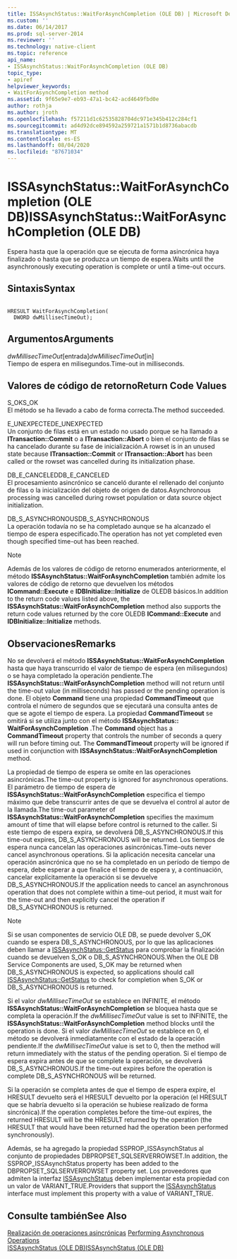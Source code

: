 ```yaml
---
title: ISSAsynchStatus::WaitForAsynchCompletion (OLE DB) | Microsoft Docs
ms.custom: ''
ms.date: 06/14/2017
ms.prod: sql-server-2014
ms.reviewer: ''
ms.technology: native-client
ms.topic: reference
api_name:
- ISSAsynchStatus::WaitForAsynchCompletion (OLE DB)
topic_type:
- apiref
helpviewer_keywords:
- WaitForAsynchCompletion method
ms.assetid: 9f65e9e7-eb93-47a1-bc42-acd4649fbd0e
author: rothja
ms.author: jroth
ms.openlocfilehash: f57211d1c62535828704dc971e345b412c284cf1
ms.sourcegitcommit: ad4d92dce894592a259721a1571b1d8736abacdb
ms.translationtype: MT
ms.contentlocale: es-ES
ms.lasthandoff: 08/04/2020
ms.locfileid: "87671034"
---
```

# <a name="issasynchstatuswaitforasynchcompletion-ole-db"></a><span data-ttu-id="6d7d5-102">ISSAsynchStatus::WaitForAsynchCompletion (OLE DB)</span><span class="sxs-lookup"><span data-stu-id="6d7d5-102">ISSAsynchStatus::WaitForAsynchCompletion (OLE DB)</span></span>
  <span data-ttu-id="6d7d5-103">Espera hasta que la operación que se ejecuta de forma asincrónica haya finalizado o hasta que se produzca un tiempo de espera.</span><span class="sxs-lookup"><span data-stu-id="6d7d5-103">Waits until the asynchronously executing operation is complete or until a time-out occurs.</span></span>  
  
## <a name="syntax"></a><span data-ttu-id="6d7d5-104">Sintaxis</span><span class="sxs-lookup"><span data-stu-id="6d7d5-104">Syntax</span></span>  
  
```  
  
HRESULT WaitForAsynchCompletion(   
  DWORD dwMillisecTimeOut);  
```  
  
## <a name="arguments"></a><span data-ttu-id="6d7d5-105">Argumentos</span><span class="sxs-lookup"><span data-stu-id="6d7d5-105">Arguments</span></span>  
 <span data-ttu-id="6d7d5-106">*dwMillisecTimeOut*[entrada]</span><span class="sxs-lookup"><span data-stu-id="6d7d5-106">*dwMillisecTimeOut*[in]</span></span>  
 <span data-ttu-id="6d7d5-107">Tiempo de espera en milisegundos.</span><span class="sxs-lookup"><span data-stu-id="6d7d5-107">Time-out in milliseconds.</span></span>  
  
## <a name="return-code-values"></a><span data-ttu-id="6d7d5-108">Valores de código de retorno</span><span class="sxs-lookup"><span data-stu-id="6d7d5-108">Return Code Values</span></span>  
 <span data-ttu-id="6d7d5-109">S_OK</span><span class="sxs-lookup"><span data-stu-id="6d7d5-109">S_OK</span></span>  
 <span data-ttu-id="6d7d5-110">El método se ha llevado a cabo de forma correcta.</span><span class="sxs-lookup"><span data-stu-id="6d7d5-110">The method succeeded.</span></span>  
  
 <span data-ttu-id="6d7d5-111">E_UNEXPECTED</span><span class="sxs-lookup"><span data-stu-id="6d7d5-111">E_UNEXPECTED</span></span>  
 <span data-ttu-id="6d7d5-112">Un conjunto de filas está en un estado no usado porque se ha llamado a **ITransaction::Commit** o a **ITransaction::Abort** o bien el conjunto de filas se ha cancelado durante su fase de inicialización.</span><span class="sxs-lookup"><span data-stu-id="6d7d5-112">A rowset is in an unused state because **ITransaction::Commit** or **ITransaction::Abort** has been called or the rowset was cancelled during its initialization phase.</span></span>  
  
 <span data-ttu-id="6d7d5-113">DB_E_CANCELED</span><span class="sxs-lookup"><span data-stu-id="6d7d5-113">DB_E_CANCELED</span></span>  
 <span data-ttu-id="6d7d5-114">El procesamiento asincrónico se canceló durante el rellenado del conjunto de filas o la inicialización del objeto de origen de datos.</span><span class="sxs-lookup"><span data-stu-id="6d7d5-114">Asynchronous processing was cancelled during rowset population or data source object initialization.</span></span>  
  
 <span data-ttu-id="6d7d5-115">DB_S_ASYNCHRONOUS</span><span class="sxs-lookup"><span data-stu-id="6d7d5-115">DB_S_ASYNCHRONOUS</span></span>  
 <span data-ttu-id="6d7d5-116">La operación todavía no se ha completado aunque se ha alcanzado el tiempo de espera especificado.</span><span class="sxs-lookup"><span data-stu-id="6d7d5-116">The operation has not yet completed even though specified time-out has been reached.</span></span>  
  
> [!NOTE]  
>  <span data-ttu-id="6d7d5-117"> Además de los valores de código de retorno enumerados anteriormente, el método **ISSAsynchStatus::WaitForAsynchCompletion** también admite los valores de código de retorno que devuelven los métodos **ICommand::Execute** e **IDBInitialize::Initialize** de OLEDB básicos.</span><span class="sxs-lookup"><span data-stu-id="6d7d5-117">In addition to the return code values listed above, the **ISSAsynchStatus::WaitForAsynchCompletion** method also supports the return code values returned by the core OLEDB **ICommand::Execute** and **IDBInitialize::Initialize** methods.</span></span>  
  
## <a name="remarks"></a><span data-ttu-id="6d7d5-118">Observaciones</span><span class="sxs-lookup"><span data-stu-id="6d7d5-118">Remarks</span></span>  
 <span data-ttu-id="6d7d5-119">No se devolverá el método **ISSAsynchStatus::WaitForAsynchCompletion** hasta que haya transcurrido el valor de tiempo de espera (en milisegundos) o se haya completado la operación pendiente.</span><span class="sxs-lookup"><span data-stu-id="6d7d5-119">The **ISSAsynchStatus::WaitForAsynchCompletion** method will not return until the time-out value (in milliseconds) has passed or the pending operation is done.</span></span> <span data-ttu-id="6d7d5-120">El objeto **Command** tiene una propiedad **CommandTimeout** que controla el número de segundos que se ejecutará una consulta antes de que se agote el tiempo de espera. La propiedad **CommandTimeout** se omitirá si se utiliza junto con el método **ISSAsynchStatus:: WaitForAsynchCompletion** .</span><span class="sxs-lookup"><span data-stu-id="6d7d5-120">The **Command** object has a **CommandTimeout** property that controls the number of seconds a query will run before timing out. The **CommandTimeout** property will be ignored if used in conjunction with **ISSAsynchStatus::WaitForAsynchCompletion** method.</span></span>  
  
 <span data-ttu-id="6d7d5-121">La propiedad de tiempo de espera se omite en las operaciones asincrónicas.</span><span class="sxs-lookup"><span data-stu-id="6d7d5-121">The time-out property is ignored for asynchronous operations.</span></span> <span data-ttu-id="6d7d5-122">El parámetro de tiempo de espera de **ISSAsynchStatus::WaitForAsynchCompletion** especifica el tiempo máximo que debe transcurrir antes de que se devuelva el control al autor de la llamada.</span><span class="sxs-lookup"><span data-stu-id="6d7d5-122">The time-out parameter of **ISSAsynchStatus::WaitForAsynchCompletion** specifies the maximum amount of time that will elapse before control is returned to the caller.</span></span> <span data-ttu-id="6d7d5-123">Si este tiempo de espera expira, se devolverá DB_S_ASYNCHRONOUS.</span><span class="sxs-lookup"><span data-stu-id="6d7d5-123">If this time-out expires, DB_S_ASYNCHRONOUS will be returned.</span></span> <span data-ttu-id="6d7d5-124">Los tiempos de espera nunca cancelan las operaciones asincrónicas.</span><span class="sxs-lookup"><span data-stu-id="6d7d5-124">Time-outs never cancel asynchronous operations.</span></span> <span data-ttu-id="6d7d5-125">Si la aplicación necesita cancelar una operación asincrónica que no se ha completado en un período de tiempo de espera, debe esperar a que finalice el tiempo de espera y, a continuación, cancelar explícitamente la operación si se devuelve DB_S_ASYNCHRONOUS.</span><span class="sxs-lookup"><span data-stu-id="6d7d5-125">If the application needs to cancel an asynchronous operation that does not complete within a time-out period, it must wait for the time-out and then explicitly cancel the operation if DB_S_ASYNCHRONOUS is returned.</span></span>  
  
> [!NOTE]  
>  <span data-ttu-id="6d7d5-126">Si se usan componentes de servicio OLE DB, se puede devolver S_OK cuando se espera DB_S_ASYNCHRONOUS, por lo que las aplicaciones deben llamar a [ISSAsynchStatus::GetStatus](issasynchstatus-getstatus-ole-db.md) para comprobar la finalización cuando se devuelven S_OK o DB_S_ASYNCHRONOUS.</span><span class="sxs-lookup"><span data-stu-id="6d7d5-126">When the OLE DB Service Components are used, S_OK may be returned when DB_S_ASYNCHRONOUS is expected, so applications should call [ISSAsynchStatus::GetStatus](issasynchstatus-getstatus-ole-db.md) to check for completion when S_OK or DB_S_ASYNCHRONOUS is returned.</span></span>  
  
 <span data-ttu-id="6d7d5-127">Si el valor *dwMillisecTimeOut* se establece en INFINITE, el método **ISSAsynchStatus::WaitForAsynchCompletion** se bloquea hasta que se completa la operación.</span><span class="sxs-lookup"><span data-stu-id="6d7d5-127">If the *dwMillisecTimeOut* value is set to INFINITE, the **ISSAsynchStatus::WaitForAsynchCompletion** method blocks until the operation is done.</span></span> <span data-ttu-id="6d7d5-128">Si el valor *dwMillisecTimeOut* se establece en 0, el método se devolverá inmediatamente con el estado de la operación pendiente.</span><span class="sxs-lookup"><span data-stu-id="6d7d5-128">If the *dwMillisecTimeOut* value is set to 0, then the method will return immediately with the status of the pending operation.</span></span> <span data-ttu-id="6d7d5-129">Si el tiempo de espera expira antes de que se complete la operación, se devolverá DB_S_ASYNCHRONOUS.</span><span class="sxs-lookup"><span data-stu-id="6d7d5-129">If the time-out expires before the operation is complete DB_S_ASYNCHRONOUS will be returned.</span></span>  
  
 <span data-ttu-id="6d7d5-130">Si la operación se completa antes de que el tiempo de espera expire, el HRESULT devuelto será el HRESULT devuelto por la operación (el HRESULT que se habría devuelto si la operación se hubiese realizado de forma sincrónica).</span><span class="sxs-lookup"><span data-stu-id="6d7d5-130">If the operation completes before the time-out expires, the returned HRESULT will be the HRESULT returned by the operation (the HRESULT that would have been returned had the operation been performed synchronously).</span></span>  
  
 <span data-ttu-id="6d7d5-131">Además, se ha agregado la propiedad SSPROP_ISSAsynchStatus al conjunto de propiedades DBPROPSET_SQLSERVERROWSET.</span><span class="sxs-lookup"><span data-stu-id="6d7d5-131">In addition, the SSPROP_ISSAsynchStatus property has been added to the DBPROPSET_SQLSERVERROWSET property set.</span></span> <span data-ttu-id="6d7d5-132">Los proveedores que admiten la interfaz [ISSAsynchStatus](issasynchstatus-ole-db.md) deben implementar esta propiedad con un valor de VARIANT_TRUE.</span><span class="sxs-lookup"><span data-stu-id="6d7d5-132">Providers that support the [ISSAsynchStatus](issasynchstatus-ole-db.md) interface must implement this property with a value of VARIANT_TRUE.</span></span>  
  
## <a name="see-also"></a><span data-ttu-id="6d7d5-133">Consulte también</span><span class="sxs-lookup"><span data-stu-id="6d7d5-133">See Also</span></span>  
 <span data-ttu-id="6d7d5-134">[Realización de operaciones asincrónicas](../native-client/features/performing-asynchronous-operations.md) </span><span class="sxs-lookup"><span data-stu-id="6d7d5-134">[Performing Asynchronous Operations](../native-client/features/performing-asynchronous-operations.md) </span></span>  
 [<span data-ttu-id="6d7d5-135">ISSAsynchStatus &#40;OLE DB&#41;</span><span class="sxs-lookup"><span data-stu-id="6d7d5-135">ISSAsynchStatus &#40;OLE DB&#41;</span></span>](issasynchstatus-ole-db.md)  
  
  
